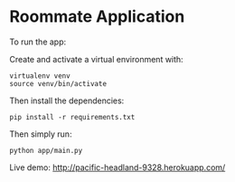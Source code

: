 # Roommate Application

To run the app:

Create and activate a virtual environment with:
    
    virtualenv venv
    source venv/bin/activate

Then install the dependencies:
    
    pip install -r requirements.txt
    
Then simply run:
    
    python app/main.py

Live demo: http://pacific-headland-9328.herokuapp.com/
